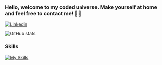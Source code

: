 ### Hello, welcome to my coded universe. Make yourself at home and feel free to contact me! 👋✨


[![Linkedin](https://img.shields.io/badge/LinkedIn-0077B5?style=for-the-badge&logo=linkedin&logoColor=white)](https://www.linkedin.com/in/filipe-gsilva/)


![GitHub stats](https://github-readme-stats.vercel.app/api?username=filipehsilva&show_icons=true&theme=cobalt)


### Skills

[![My Skills](https://skillicons.dev/icons?i=cs,dotnet,js,html,css,azure,rabbitmq)](https://skillicons.dev)



###
